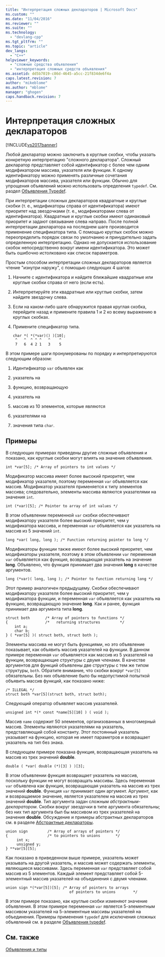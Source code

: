 ```yaml
---
title: "Интерпретация сложных деклараторов | Microsoft Docs"
ms.custom: ""
ms.date: "11/04/2016"
ms.reviewer: ""
ms.suite: ""
ms.technology: 
  - "devlang-cpp"
ms.tgt_pltfrm: ""
ms.topic: "article"
dev_langs: 
  - "C++"
helpviewer_keywords: 
  - "сложные средства объявления"
  - "интерпретация сложных средств объявления"
ms.assetid: dd5b7019-c86d-4645-a5cc-21f834de6f4a
caps.latest.revision: 7
author: "mikeblome"
ms.author: "mblome"
manager: "ghogen"
caps.handback.revision: 7
---
```

# Интерпретация сложных деклараторов
[!INCLUDE[vs2017banner](../assembler/inline/includes/vs2017banner.md)]

Любой декларатор можно заключить в круглые скобки, чтобы указать конкретную интерпретацию "сложного декларатора". Сложный декларатор представляет собой идентификатор с более чем одним модификатором массива, указателя или функции.  К одному идентификатору можно применять различные сочетания модификаторов массива, указателя или функции.  Обычно для упрощения объявлений можно использовать определения `typedef`.  См. раздел [Объявления Typedef](../c-language/typedef-declarations.md).  
  
 При интерпретации сложных деклараторов квадратные и круглые скобки \(т. е., модификаторы справа от идентификатора\) имеют приоритет над звездочками \(т. е., модификаторами слева от идентификатора\).  Квадратные и круглые скобки имеют одинаковый приоритет и задают связывание слева направо.  После полной интерпретации декларатора на последнем шаге производится применение спецификатора типа.  С помощью круглых скобок можно переопределить порядок связи по умолчанию и принудительно задать определенную интерпретацию.  Однако не допускается использование скобок непосредственно вокруг имени идентификатора.  Это может быть ошибочно истолковано как список параметров.  
  
 Простым способом интерпретации сложных деклараторов является чтение "изнутри наружу", с помощью следующих 4 шагов:  
  
1.  Начните с идентификатора и найдите ближайшие квадратные или круглые скобки справа от него \(если есть\).  
  
2.  Интерпретируйте эти квадратные или круглые скобки, затем найдите звездочку слева.  
  
3.  Если на каком\-либо шаге обнаружится правая круглая скобка, перейдите назад и примените правила 1 и 2 ко всему выражению в круглых скобках.  
  
4.  Примените спецификатор типа.  
  
    ```  
    char *( *(*var)() )[10];  
     ^   ^  ^ ^ ^   ^    ^  
     7   6  4 2 1   3    5  
    ```  
  
 В этом примере шаги пронумерованы по порядку и интерпретируются следующим образом:  
  
1.  Идентификатор `var` объявлен как  
  
2.  указатель на  
  
3.  функцию, возвращающую  
  
4.  указатель на  
  
5.  массив из 10 элементов, которые являются  
  
6.  указателями на  
  
7.  значения типа `char`.  
  
## Примеры  
 В следующих примерах приведены другие сложные объявления и показано, как круглые скобки могут влиять на значение объявления.  
  
```  
int *var[5]; /* Array of pointers to int values */  
```  
  
 Модификатор массива имеет более высокий приоритет, чем модификатор указателя, поэтому переменная `var` объявляется как массив.  Модификатор указателя применяется к типу элементов массива; следовательно, элементы массива являются указателями на значения `int`.  
  
```  
int (*var)[5]; /* Pointer to array of int values */  
```  
  
 В этом объявлении переменной `var` скобки обеспечивают модификатору указателя более высокий приоритет, чем у модификатора массива, и переменная `var` объявляется как указатель на массив из 5 значений `int`.  
  
```  
long *var( long, long ); /* Function returning pointer to long */  
```  
  
 Модификаторы функции также имеют более высокий приоритет, чем модификаторы указателя, поэтому в этом объявлении `var` переменная `var` объявляется как функция, возвращающая указатель на значение **long**.  Объявлено, что функция принимает два значения **long** в качестве аргументов.  
  
```  
long (*var)( long, long ); /* Pointer to function returning long */  
```  
  
 Этот пример аналогичен предыдущему.  Скобки обеспечивают модификатору указателя более высокий приоритет, чем у модификатора функции, и переменная `var` объявляется как указатель на функцию, возвращающую значение **long**.  Как и ранее, функция принимает два аргумента типа **long**.  
  
```  
struct both       /* Array of pointers to functions */  
{                 /*   returning structures         */  
    int a;  
    char b;  
} ( *var[5] )( struct both, struct both );  
```  
  
 Элементы массива не могут быть функциями, но это объявление показывает, как объявить массив указателей на функции.  В данном примере переменная `var` объявляется как массив из 5 указателей на функции, возвращающие структуры с двумя членами.  В качестве аргументов для функций объявлены две структуры с тем же типом структуры, `both`.  Обратите внимание, что скобки вокруг `*var[5]` обязательны.  Без них объявление было бы недопустимой попыткой объявить массив функций, как показано ниже:  
  
```  
/* ILLEGAL */  
struct both *var[5](struct both, struct both);  
```  
  
 Следующий оператор объявляет массив указателей.  
  
```  
unsigned int *(* const *name[5][10] ) ( void );  
```  
  
 Массив `name` содержит 50 элементов, организованных в многомерный массив.  Элементы являются указателями на указатель, представляющий собой константу.  Этот постоянный указатель указывает на функцию, которая не имеет параметров и возвращает указатель на тип без знака.  
  
 В следующем примере показана функция, возвращающая указатель на массив из трех значений **double**.  
  
```  
double ( *var( double (*)[3] ) )[3];  
```  
  
 В этом объявлении функция возвращает указатель на массив, поскольку функции не могут возвращать массивы.  Здесь переменная `var` объявлена как функция, возвращающая указатель на массив из трех значений **double**.  Функция `var` принимает один аргумент.  Аргумент, как и возвращаемое значение, является указателем на массив из трех значений **double**.  Тип аргумента задан сложным *абстрактным\-декларатором*.  Скобки вокруг звездочки в типе аргумента обязательны; без них тип аргумента был бы массивом из трех указателей на значения **double**.  Обсуждение и примеры абстрактных деклараторов см. в разделе [Абстрактные деклараторы](../c-language/c-abstract-declarators.md).  
  
```  
union sign         /* Array of arrays of pointers */  
{                  /* to pointers to unions       */  
     int x;  
     unsigned y;  
} **var[5][5];  
```  
  
 Как показано в приведенном выше примере, указатель может указывать на другой указатель, и массив может содержать элементы, являющиеся массивами.  Здесь переменная `var` представляет собой массив из 5 элементов.  Каждый элемент представляет собой 5\-элементный массив указателей на объединения с двумя членами.  
  
```  
union sign *(*var[5])[5]; /* Array of pointers to arrays  
                             of pointers to unions        */  
```  
  
 В этом примере показано, как круглые скобки изменяют значение объявления.  В этом примере переменная `var` является 5\-элементным массивом указателей на 5\-элементные массивы указателей на объединения.  Примеры применения `typedef` для исключения сложных объявлений см. в разделе [Объявления typedef](../c-language/typedef-declarations.md).  
  
## См. также  
 [Объявления и типы](../c-language/declarations-and-types.md)